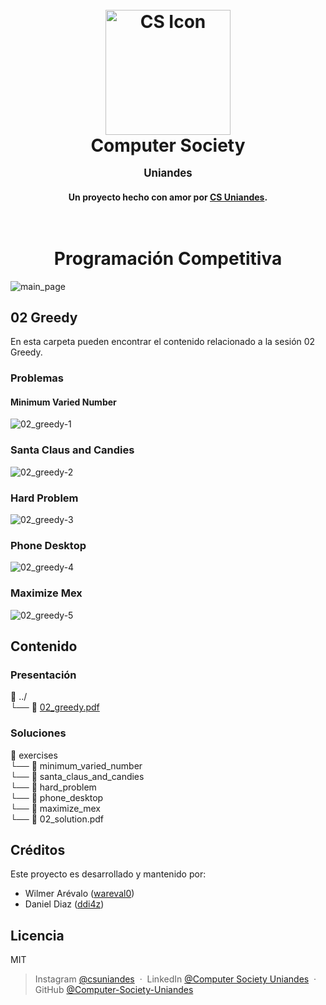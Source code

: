 <h1 align="center">
  <br>
  <a href="http://www.amitmerchant.com/electron-markdownify"><img src="https://github.com/user-attachments/assets/3318bcb7-2eb2-4d11-9a40-6b7017cfbf94" alt="CS Icon" width="200"></a>
  <br>
  Computer Society
  <p style="font-size:0.6em">Uniandes</p> 
</h1>

<h4 align="center">Un proyecto hecho con amor por <a href="https://www.linkedin.com/in/computer-society-uniandes-ba1071331/" target="_blank">CS Uniandes</a>.</h4>

<h1 align="center">
  <br>
  Programación Competitiva
</h1>

![main_page](https://github.com/user-attachments/assets/bf89b8ee-6100-49ee-bde9-9613d2dd98ee)

## 02 Greedy
En esta carpeta pueden encontrar el contenido relacionado a la sesión 02 Greedy.

### Problemas
#### Minimum Varied Number
![02_greedy-1](https://github.com/user-attachments/assets/b1002043-9288-4fda-8e5e-10fad084bd79)

### Santa Claus and Candies
![02_greedy-2](https://github.com/user-attachments/assets/a846ad2c-083c-4077-b45f-aa42b41a599d)

### Hard Problem
![02_greedy-3](https://github.com/user-attachments/assets/da2162a6-b21f-4017-ac15-b0850d8c5dd5)

### Phone Desktop
![02_greedy-4](https://github.com/user-attachments/assets/200e48ef-5888-4efd-855d-166c7ce5b8b2)

### Maximize Mex
![02_greedy-5](https://github.com/user-attachments/assets/4c93b0e3-9225-4936-bb99-a0fcfc79d910)

## Contenido
### Presentación
📂 ../  
└── 📄 [02_greedy.pdf](https://github.com/Computer-Society-Uniandes/Competitive-Programming/blob/main/content/02_greedy/02_greedy.pdf)

### Soluciones
📂 exercises  
└── 📂 minimum_varied_number  
└── 📂 santa_claus_and_candies  
└── 📂 hard_problem  
└── 📂 phone_desktop  
└── 📂 maximize_mex  
└── 📄 02_solution.pdf 

## Créditos
Este proyecto es desarrollado y mantenido por:
- Wilmer Arévalo ([wareval0](https://github.com/wareval0))
- Daniel Diaz ([ddi4z](https://github.com/ddi4z))

## Licencia
MIT

> Instagram [@csuniandes](https://www.instagram.com/csuniandes?utm_source=ig_web_button_share_sheet&igsh=ZDNlZDc0MzIxNw==) &nbsp;&middot;&nbsp;
> LinkedIn [@Computer Society Uniandes](https://www.linkedin.com/in/computer-society-uniandes-ba1071331/) &nbsp;&middot;&nbsp;
> GitHub [@Computer-Society-Uniandes](https://github.com/Computer-Society-Uniandes)
